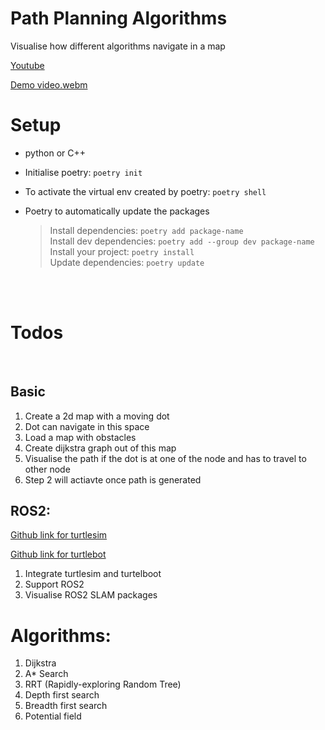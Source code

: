# Path Planning Algorithms

Visualise how different algorithms navigate in a map

[Youtube](https://www.youtube.com/watch?v=UtOh1nryxEI)

[Demo video.webm](https://github.com/user-attachments/assets/ec576a18-f317-4d5e-9372-49aa516dc872)

# Setup


-   python or C++
-   Initialise poetry: `poetry init`

-   To activate the virtual env created by poetry: `poetry shell`
-   Poetry to automatically update the packages

    > Install dependencies: `poetry add package-name` <br>
    > Install dev dependencies: `poetry add --group dev package-name` <br>
    > Install your project: `poetry install` <br>
    > Update dependencies: `poetry update` <br>

<br>
<br>

# Todos

<br>

## Basic

1. Create a 2d map with a moving dot
2. Dot can navigate in this space
3. Load a map with obstacles
4. Create dijkstra graph out of this map
5. Visualise the path if the dot is at one of the node and has to travel to other node
6. Step 2 will actiavte once path is generated
   <br>

## ROS2:

[Github link for turtlesim](https://github.com/sanjana-dev9/turtlesim)

[Github link for turtlebot](https://github.com/sanjana-dev9/turtlebot)

1. Integrate turtlesim and turtelboot
2. Support ROS2
3. Visualise ROS2 SLAM packages
   <br>

# Algorithms:

1. Dijkstra
2. A\* Search
3. RRT (Rapidly-exploring Random Tree)
4. Depth first search
5. Breadth first search
6. Potential field
